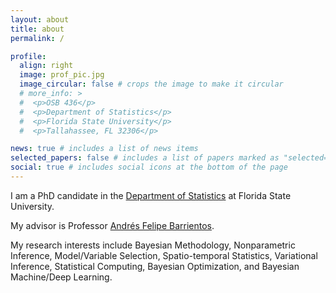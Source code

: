 ```yaml
---
layout: about
title: about
permalink: /

profile:
  align: right
  image: prof_pic.jpg
  image_circular: false # crops the image to make it circular
  # more_info: >
  #  <p>OSB 436</p>
  #  <p>Department of Statistics</p>
  #  <p>Florida State University</p>
  #  <p>Tallahassee, FL 32306</p>

news: true # includes a list of news items
selected_papers: false # includes a list of papers marked as "selected={true}"
social: true # includes social icons at the bottom of the page
---
```


I am a PhD candidate in the [Department of Statistics](https://stat.fsu.edu/) at Florida State University. 

My advisor is Professor [Andrés Felipe Barrientos](https://anfebar.github.io/). 

My research interests include Bayesian Methodology, Nonparametric Inference, Model/Variable Selection, Spatio-temporal Statistics, Variational Inference, Statistical Computing, Bayesian Optimization, and Bayesian Machine/Deep Learning.

